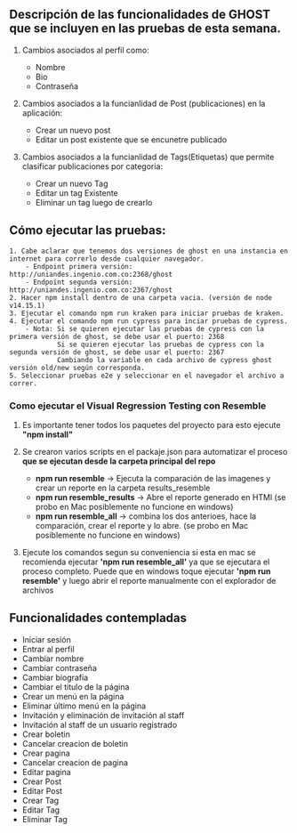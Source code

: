 ## Descripción de las funcionalidades de GHOST que se incluyen en las pruebas de esta semana.
1. Cambios asociados al perfil como:
    - Nombre
    - Bio
    - Contraseña
    
2. Cambios asociados a la funcianlidad de Post (publicaciones) en la aplicación:
    - Crear un nuevo post
    - Editar un post existente que se encunetre publicado
    
3. Cambios asociados a la funcianlidad de Tags(Etiquetas) que permite clasificar publicaciones por categoria:
    - Crear un nuevo Tag
    - Editar un tag Existente
    - Eliminar un tag luego de crearlo

## Cómo ejecutar las pruebas:
    1. Cabe aclarar que tenemos dos versiones de ghost en una instancia en internet para correrlo desde cualquier navegador.
        - Endpoint primera versión: http://uniandes.ingenio.com.co:2368/ghost
        - Endpoint segunda versión: http://uniandes.ingenio.com.co:2367/ghost
    2. Hacer npm install dentro de una carpeta vacia. (versión de node v14.15.1)
    3. Ejecutar el comando npm run kraken para iniciar pruebas de kraken.
    4. Ejecutar el comando npm run cypress para inciar pruebas de cypress.
        - Nota: Si se quieren ejecutar las pruebas de cypress con la primera versión de ghost, se debe usar el puerto: 2368
                Si se quieren ejecutar las pruebas de cypress con la segunda versión de ghost, se debe usar el puerto: 2367
                Cambiando la variable en cada archivo de cypress ghost versión old/new según corresponda.
    5. Seleccionar pruebas e2e y seleccionar en el navegador el archivo a correr.
    
### Como ejecutar el Visual Regression Testing con Resemble
1. Es importante tener todos los paquetes del proyecto para esto ejecute **"npm install"**
2. Se crearon varios scripts en el packaje.json para automatizar el proceso **que se ejecutan desde la carpeta principal del repo**

    - **npm run resemble** -> Ejecuta la comparación de las imagenes y crear un reporte en la carpeta results_resemble 
    - **npm run resemble_results** -> Abre el reporte generado en HTMl (se probo en Mac posiblemente no funcione en windows)
    - **npm run resemble_all** -> combina los dos anterioes, hace la comparación, crear el reporte y lo abre. (se probo en Mac posiblemente no funcione en windows)
    
3. Ejecute los comandos segun su conveniencia si esta en mac se recomienda ejecutar **'npm run resemble_all'** ya que se ejecutara el proceso completo. Puede que en windows toque ejecutar **'npm run resemble'** y luego abrir el reporte manualmente con el explorador de archivos 


## Funcionalidades contempladas
* Iniciar sesión
* Entrar al perfil
* Cambiar nombre 
* Cambiar contraseña
* Cambiar biografia
* Cambiar el titulo de la página
* Crear un menú en la página
* Eliminar último menú en la página
* Invitación y eliminación de invitación al staff
* Invitación al staff de un usuario registrado
* Crear boletin
* Cancelar creacion de boletin
* Crear pagina
* Cancelar creacion de pagina
* Editar pagina
* Crear Post
* Editar Post 
* Crear Tag
* Editar Tag
* Eliminar Tag
